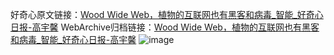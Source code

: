 好奇心原文链接：[Wood Wide Web，植物的互联网也有黑客和病毒_智能_好奇心日报-高宇馨](https://www.qdaily.com/articles/3507.html)
WebArchive归档链接：[Wood Wide Web，植物的互联网也有黑客和病毒_智能_好奇心日报-高宇馨](http://web.archive.org/web/20190623152329/https://www.qdaily.com/articles/3507.html)
![image](http://ww3.sinaimg.cn/large/007d5XDply1g3vb7p44j6j30u037ub29)